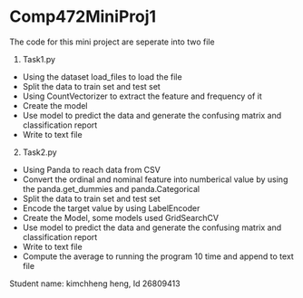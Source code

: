 # Comp472MiniProj1

The code for this mini project are seperate into two file
1. Task1.py
* Using the dataset load_files to load the file
* Split the data to train set and test set
* Using CountVectorizer to extract the feature and frequency of it
* Create the model
* Use model to predict the data and generate the confusing matrix and classification report
* Write to text file
2. Task2.py
* Using Panda to reach data from CSV
* Convert the ordinal and nominal feature into numberical value by using the panda.get_dummies and panda.Categorical
* Split the data to train set and test set
* Encode the target value by using LabelEncoder
* Create the Model, some models used GridSearchCV
* Use model to predict the data and generate the confusing matrix and classification report
* Write to text file
* Compute the average to running the program 10 time and append to text file


Student name: kimchheng heng, Id 26809413
